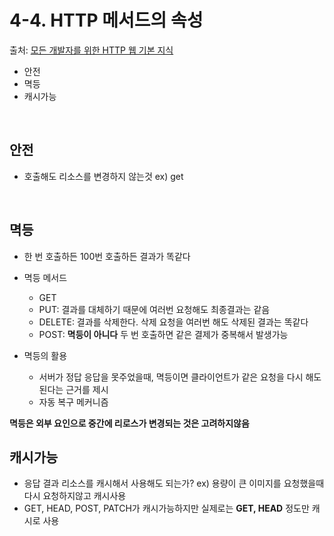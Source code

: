 # 4-4. HTTP 메서드의 속성
 
 출처: [모든 개발자를 위한 HTTP 웹 기본 지식](https://www.inflearn.com/course/http-%EC%9B%B9-%EB%84%A4%ED%8A%B8%EC%9B%8C%ED%81%AC/dashboard)
 
 
 * 안전
 * 멱등
 * 캐시가능
 <br>

## 안전

 * 호출해도 리소스를 변경하지 않는것 ex) get
  <br>

## 멱등

 * 한 번 호출하든 100번 호출하든 결과가 똑같다
 * 멱등 메서드
   * GET
   * PUT: 결과를 대체하기 때문에 여러번 요청해도 최종결과는 같음
   * DELETE: 결과를 삭제한다. 삭제 요청을 여러번 해도 삭제된 결과는 똑같다
   * POST: **멱등이 아니다**  두 번 호출하면 같은 결제가 중복해서 발생가능
  
 * 멱등의 활용
   * 서버가 정답 응답을 못주었을때, 멱등이면 클라이언트가 같은 요청을 다시 해도된다는 근거를 제시
   * 자동 복구 메커니즘

  **멱등은 외부 요인으로 중간에 리로스가 변경되는 것은 고려하지않음**
   <br>
   
 ## 캐시가능
 
  * 응답 결과 리소스를 캐시해서 사용해도 되는가? ex) 용량이 큰 이미지를 요청했을때 다시 요청하지않고 캐시사용
  * GET, HEAD, POST, PATCH가 캐시가능하지만 실제로는 **GET, HEAD** 정도만 캐시로 사용
